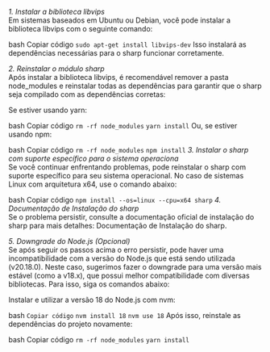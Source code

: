 *1. Instalar a biblioteca libvips*<br>
Em sistemas baseados em Ubuntu ou Debian, você pode instalar a biblioteca libvips com o seguinte comando:

bash
Copiar código
``sudo apt-get install libvips-dev``
Isso instalará as dependências necessárias para o sharp funcionar corretamente.

*2. Reinstalar o módulo sharp*<br>
Após instalar a biblioteca libvips, é recomendável remover a pasta node_modules e reinstalar todas as dependências para garantir que o sharp seja compilado com as dependências corretas:

Se estiver usando yarn:

bash
Copiar código
``rm -rf node_modules``
``yarn install``
Ou, se estiver usando npm:

bash
Copiar código
``rm -rf node_modules``
``npm install``
*3. Instalar o sharp com suporte específico para o sistema operaciona*<br>
Se você continuar enfrentando problemas, pode reinstalar o sharp com suporte específico para seu sistema operacional. No caso de sistemas Linux com arquitetura x64, use o comando abaixo:

bash
Copiar código
``npm install --os=linux --cpu=x64 sharp``
*4. Documentação de Instalação do sharp*<br>
Se o problema persistir, consulte a documentação oficial de instalação do sharp para mais detalhes: Documentação de Instalação do sharp.

*5. Downgrade do Node.js (Opcional)*<br>
Se após seguir os passos acima o erro persistir, pode haver uma incompatibilidade com a versão do Node.js que está sendo utilizada (v20.18.0). Neste caso, sugerimos fazer o downgrade para uma versão mais estável (como a v18.x), que possui melhor compatibilidade com diversas bibliotecas. Para isso, siga os comandos abaixo:

Instalar e utilizar a versão 18 do Node.js com nvm:

bash
``Copiar código``
``nvm install 18``
``nvm use 18``
Após isso, reinstale as dependências do projeto novamente:

bash
Copiar código
``rm -rf node_modules``
``yarn install``
